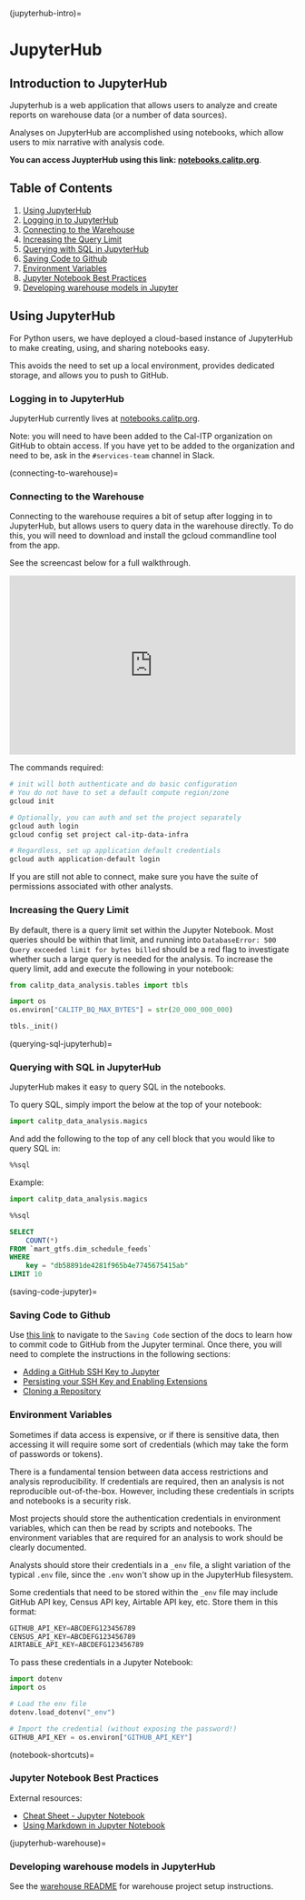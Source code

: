 (jupyterhub-intro)=

# JupyterHub

## Introduction to JupyterHub

Jupyterhub is a web application that allows users to analyze and create reports on warehouse data (or a number of data sources).

Analyses on JupyterHub are accomplished using notebooks, which allow users to mix narrative with analysis code.

**You can access JuypterHub using this link: [notebooks.calitp.org](https://notebooks.calitp.org/)**.

## Table of Contents

1. [Using JupyterHub](#using-jupyterhub)
2. [Logging in to JupyterHub](#logging-in-to-jupyterhub)
3. [Connecting to the Warehouse](#connecting-to-the-warehouse)
4. [Increasing the Query Limit](#increasing-the-query-limit)
5. [Querying with SQL in JupyterHub](querying-sql-jupyterhub)
6. [Saving Code to Github](saving-code-jupyter)
7. [Environment Variables](#environment-variables)
8. [Jupyter Notebook Best Practices](notebook-shortcuts)
9. [Developing warehouse models in Jupyter](jupyterhub-warehouse)

## Using JupyterHub

For Python users, we have deployed a cloud-based instance of JupyterHub to make creating, using, and sharing notebooks easy.

This avoids the need to set up a local environment, provides dedicated storage, and allows you to push to GitHub.

### Logging in to JupyterHub

JupyterHub currently lives at [notebooks.calitp.org](https://notebooks.calitp.org/).

Note: you will need to have been added to the Cal-ITP organization on GitHub to obtain access. If you have yet to be added to the organization and need to be, ask in the `#services-team` channel in Slack.

(connecting-to-warehouse)=

### Connecting to the Warehouse

Connecting to the warehouse requires a bit of setup after logging in to JupyterHub, but allows users to query data in the warehouse directly.
To do this, you will need to download and install the gcloud commandline tool from the app.

See the screencast below for a full walkthrough.

<div style="position: relative; padding-bottom: 62.5%; height: 0;"><iframe src="https://www.loom.com/embed/6883b0bf9c8b4547a93d00bc6ba45b6d" frameborder="0" webkitallowfullscreen mozallowfullscreen allowfullscreen style="position: absolute; top: 0; left: 0; width: 100%; height: 100%;"></iframe></div>

The commands required:

```bash
# init will both authenticate and do basic configuration
# You do not have to set a default compute region/zone
gcloud init

# Optionally, you can auth and set the project separately
gcloud auth login
gcloud config set project cal-itp-data-infra

# Regardless, set up application default credentials
gcloud auth application-default login
```

If you are still not able to connect, make sure you have the suite of permissions associated with other analysts.

### Increasing the Query Limit

By default, there is a query limit set within the Jupyter Notebook. Most queries should be within that limit, and running into `DatabaseError: 500 Query exceeded limit for bytes billed` should be a red flag to investigate whether such a large query is needed for the analysis. To increase the query limit, add and execute the following in your notebook:

```python
from calitp_data_analysis.tables import tbls

import os
os.environ["CALITP_BQ_MAX_BYTES"] = str(20_000_000_000)

tbls._init()
```

(querying-sql-jupyterhub)=

### Querying with SQL in JupyterHub

JupyterHub makes it easy to query SQL in the notebooks.

To query SQL, simply import the below at the top of your notebook:

```python
import calitp_data_analysis.magics
```

And add the following to the top of any cell block that you would like to query SQL in:

```sql
%%sql
```

Example:

```python
import calitp_data_analysis.magics
```

```sql
%%sql

SELECT
    COUNT(*)
FROM `mart_gtfs.dim_schedule_feeds`
WHERE
    key = "db58891de4281f965b4e7745675415ab"
LIMIT 10
```

(saving-code-jupyter)=

### Saving Code to Github

Use [this link](committing-from-jupyterhub) to navigate to the `Saving Code` section of the docs to learn how to commit code to GitHub from the Jupyter terminal. Once there, you will need to complete the instructions in the following sections:

- [Adding a GitHub SSH Key to Jupyter](authenticating-github-jupyter)
- [Persisting your SSH Key and Enabling Extensions](persisting-ssh-and-extensions)
- [Cloning a Repository](cloning-a-repository)

### Environment Variables

Sometimes if data access is expensive, or if there is sensitive data, then accessing it will require some sort of credentials (which may take the form of passwords or tokens).

There is a fundamental tension between data access restrictions and analysis reproducibility. If credentials are required, then an analysis is not reproducible out-of-the-box. However, including these credentials in scripts and notebooks is a security risk.

Most projects should store the authentication credentials in environment variables, which can then be read by scripts and notebooks. The environment variables that are required for an analysis to work should be clearly documented.

Analysts should store their credentials in a `_env` file, a slight variation of the typical `.env` file, since the `.env` won't show up in the JupyterHub filesystem.

Some credentials that need to be stored within the `_env` file may include GitHub API key, Census API key, Airtable API key, etc. Store them in this format:

```python
GITHUB_API_KEY=ABCDEFG123456789
CENSUS_API_KEY=ABCDEFG123456789
AIRTABLE_API_KEY=ABCDEFG123456789
```

To pass these credentials in a Jupyter Notebook:

```python
import dotenv
import os

# Load the env file
dotenv.load_dotenv("_env")

# Import the credential (without exposing the password!)
GITHUB_API_KEY = os.environ["GITHUB_API_KEY"]
```

(notebook-shortcuts)=

### Jupyter Notebook Best Practices

External resources:

- [Cheat Sheet - Jupyter Notebook ](https://defkey.com/jupyter-notebook-shortcuts?pdf=true&modifiedDate=20200909T053706)
- [Using Markdown in Jupyter Notebook](https://www.datacamp.com/community/tutorials/markdown-in-jupyter-notebook)

(jupyterhub-warehouse)=

### Developing warehouse models in JupyterHub

See the [warehouse README](https://github.com/cal-itp/data-infra/tree/main/warehouse#readme) for warehouse project setup instructions.
